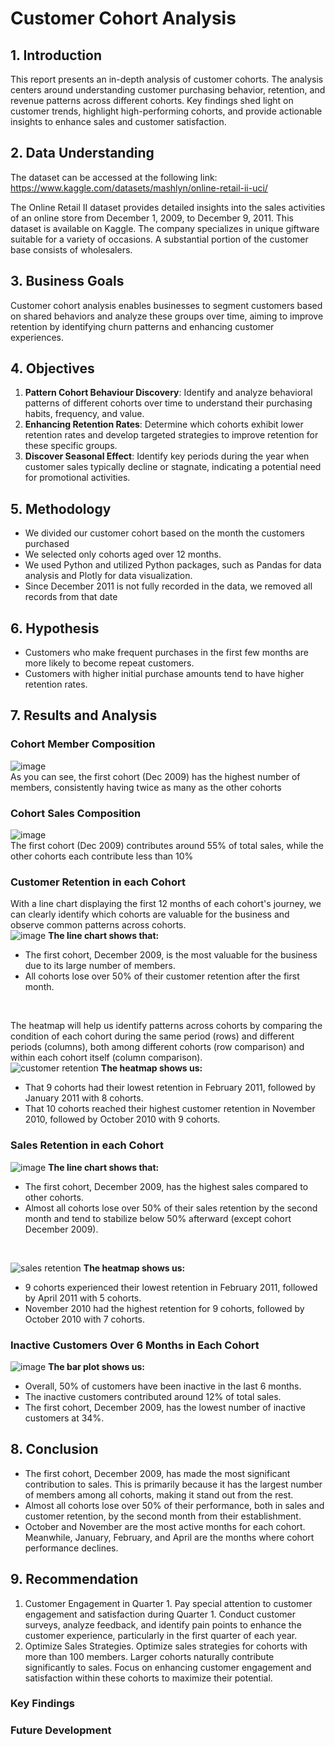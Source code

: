 # Customer Cohort Analysis

## 1. Introduction
This report presents an in-depth analysis of customer cohorts. The analysis centers around understanding customer purchasing behavior, retention, and revenue patterns across different cohorts. Key findings shed light on customer trends, highlight high-performing cohorts, and provide actionable insights to enhance sales and customer satisfaction.

## 2. Data Understanding
The dataset can be accessed at the following link: https://www.kaggle.com/datasets/mashlyn/online-retail-ii-uci/

The Online Retail II dataset provides detailed insights into the sales activities of an online store from December 1, 2009, to December 9, 2011. This dataset is available on Kaggle. The company specializes in unique giftware suitable for a variety of occasions. A substantial portion of the customer base consists of wholesalers. 

## 3. Business Goals
Customer cohort analysis enables businesses to segment customers based on shared behaviors and analyze these groups over time, aiming to improve retention by identifying churn patterns and enhancing customer experiences.

## 4. Objectives
1. **Pattern Cohort Behaviour Discovery**: Identify and analyze behavioral patterns of different cohorts over time to understand their purchasing habits, frequency, and value.
2. **Enhancing Retention Rates**: Determine which cohorts exhibit lower retention rates and develop targeted strategies to improve retention for these specific groups.
3. **Discover Seasonal Effect**: Identify key periods during the year when customer sales typically decline or stagnate, indicating a potential need for promotional activities.

## 5. Methodology
- We divided our customer cohort based on the month the customers purchased
- We selected only cohorts aged over 12 months.
- We used Python and utilized Python packages, such as Pandas for data analysis and Plotly for data visualization.
- Since December 2011 is not fully recorded in the data, we removed all records from that date

## 6. Hypothesis
- Customers who make frequent purchases in the first few months are more likely to become repeat customers.
- Customers with higher initial purchase amounts tend to have higher retention rates.

## 7. Results and Analysis
### Cohort Member Composition
![image](https://github.com/Agungvpzz/Customer-Cohort-Analysis/assets/48642326/08c59e6c-4f8c-4bd6-bc37-0b772cfc75ad)
<br>As you can see, the first cohort (Dec 2009) has the highest number of members, consistently having twice as many as the other cohorts

### Cohort Sales Composition
![image](https://github.com/Agungvpzz/Customer-Cohort-Analysis/assets/48642326/08312fc4-5c8c-4148-92a0-a119898f312e)
<br>The first cohort (Dec 2009) contributes around 55% of total sales, while the other cohorts each contribute less than 10%

### Customer Retention in each Cohort
With a line chart displaying the first 12 months of each cohort's journey, we can clearly identify which cohorts are valuable for the business and observe common patterns across cohorts. <br>
![image](https://github.com/Agungvpzz/Customer-Cohort-Analysis/assets/48642326/8cb06b45-3fe5-4234-b806-ac7fba581de5)
**The line chart shows that:**
- The first cohort, December 2009, is the most valuable for the business due to its large number of members.
- All cohorts lose over 50% of their customer retention after the first month.
<br>

The heatmap will help us identify patterns across cohorts by comparing the condition of each cohort during the same period (rows) and different periods (columns), both among different cohorts (row comparison) and within each cohort itself (column comparison). <br>
![customer retention](https://github.com/Agungvpzz/Customer-Cohort-Analysis/assets/48642326/ab227baf-133d-4052-a4af-21f23febd893)
**The heatmap shows us:**
- That 9 cohorts had their lowest retention in February 2011, followed by January 2011 with 8 cohorts.
- That 10 cohorts reached their highest customer retention in November 2010, followed by October 2010 with 9 cohorts.

### Sales Retention in each Cohort

![image](https://github.com/Agungvpzz/Customer-Cohort-Analysis/assets/48642326/16ac3eac-d133-4944-92bd-124990342027)
**The line chart shows that:**
- The first cohort, December 2009, has the highest sales compared to other cohorts.
- Almost all cohorts lose over 50% of their sales retention by the second month and tend to stabilize below 50% afterward (except cohort December 2009).
<br>

![sales retention](https://github.com/Agungvpzz/Customer-Cohort-Analysis/assets/48642326/cd91d17b-85e7-4f44-b313-7928b3ca0848)
**The heatmap shows us:**
- 9 cohorts experienced their lowest retention in February 2011, followed by April 2011 with 5 cohorts.
- November 2010 had the highest retention for 9 cohorts, followed by October 2010 with 7 cohorts.

### Inactive Customers Over 6 Months in Each Cohort
![image](https://github.com/Agungvpzz/Customer-Cohort-Analysis/assets/48642326/4ed29afa-e581-481a-8e8f-ff6dff09bb31)
**The bar plot shows us:**
- Overall, 50% of customers have been inactive in the last 6 months.
- The inactive customers contributed around 12% of total sales.
- The first cohort, December 2009, has the lowest number of inactive customers at 34%.

## 8. Conclusion
- The first cohort, December 2009, has made the most significant contribution to sales. This is primarily because it has the largest number of members among all cohorts, making it stand out from the rest.
- Almost all cohorts lose over 50% of their performance, both in sales and customer retention, by the second month from their establishment.
- October and November are the most active months for each cohort. Meanwhile, January, February, and April are the months where cohort performance declines.

## 9. Recommendation
1. Customer Engagement in Quarter 1. Pay special attention to customer engagement and satisfaction during Quarter 1. Conduct customer surveys, analyze feedback, and identify pain points to enhance the customer experience, particularly in the first quarter of each year.
2. Optimize Sales Strategies. Optimize sales strategies for cohorts with more than 100 members. Larger cohorts naturally contribute significantly to sales. Focus on enhancing customer engagement and satisfaction within these cohorts to maximize their potential.

### Key Findings

### Future Development


